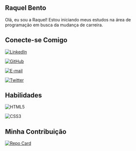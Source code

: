 ## Raquel Bento
Olá, eu sou a Raquel! Estou iniciando meus estudos na área de programação em busca da mudança de carreira.

## Conecte-se Comigo

[![LinkedIn](https://img.shields.io/badge/LinkedIn-000?style=for-the-badge&logo=linkedin&logoColor=0E76A8)](https://www.linkedin.com/in/raquel-bento-6a708b265/)

[![GitHub](https://img.shields.io/badge/GitHbt-000?style=for-the-badge&logo=github&logoColor=white)](https://github.com/raquelbento)

[![E-mail](https://img.shields.io/badge/-Email-000?style=for-the-badge&logo=microsoft-outlook&logoColor=007BFF)](mailto:rakelbento27@gmail.com)

[![Twitter](https://img.shields.io/badge/Twitter-000?style=for-the-badge&logo=twitter)](https://twitter.com/RaquelBento3)

## Habilidades

![HTML5](https://img.shields.io/badge/HTML5-000?style=for-the-badge&logo=html5)

![CSS3](https://img.shields.io/badge/CSS3-000?style=for-the-badge&logo=css3&logoColor=264CE4)

## Minha Contribuição

[![Repo Card](https://github-readme-stats.vercel.app/api/pin/?username=raquelbento&repo=dio-lab-open-source&bg_color=000&border_color=30A3DC&show_icons=true&icon_color=30A3DC&title_color=E94D5F&text_color=FFF)](https://github.com/raquelbento/dio-lab-open-source)